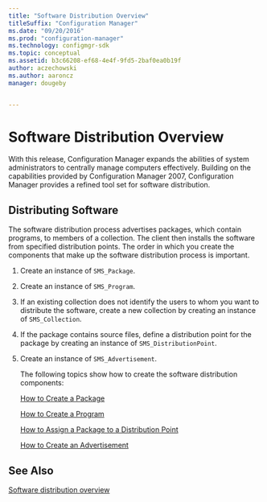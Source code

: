 ```yaml
---
title: "Software Distribution Overview"
titleSuffix: "Configuration Manager"
ms.date: "09/20/2016"
ms.prod: "configuration-manager"
ms.technology: configmgr-sdk
ms.topic: conceptual
ms.assetid: b3c66208-ef68-4e4f-9fd5-2baf0ea0b19f
author: aczechowski
ms.author: aaroncz
manager: dougeby


---
```

# Software Distribution Overview
With this release, Configuration Manager expands the abilities of system administrators to centrally manage computers effectively. Building on the capabilities provided by Configuration Manager 2007, Configuration Manager provides a refined tool set for software distribution.  

## Distributing Software  
 The software distribution process advertises packages, which contain programs, to members of a collection. The client then installs the software from specified distribution points. The order in which you create the components that make up the software distribution process is important.  

1. Create an instance of `SMS_Package`.  

2. Create an instance of `SMS_Program`.  

3. If an existing collection does not identify the users to whom you want to distribute the software, create a new collection by creating an instance of `SMS_Collection`.  

4. If the package contains source files, define a distribution point for the package by creating an instance of `SMS_DistributionPoint`.  

5. Create an instance of `SMS_Advertisement`.  

   The following topics show how to create the software distribution components:  

   [How to Create a Package](../../../../develop/core/servers/configure/how-to-create-a-package.md)  

   [How to Create a Program](../../../../develop/core/servers/configure/how-to-create-a-program.md)  

   [How to Assign a Package to a Distribution Point](../../../../develop/core/servers/configure/how-to-assign-a-package-to-a-distribution-point.md)  

   [How to Create an Advertisement](../../../../develop/core/servers/configure/how-to-create-an-advertisement.md)  

## See Also  
 [Software distribution overview](software-distribution-overview.md)

